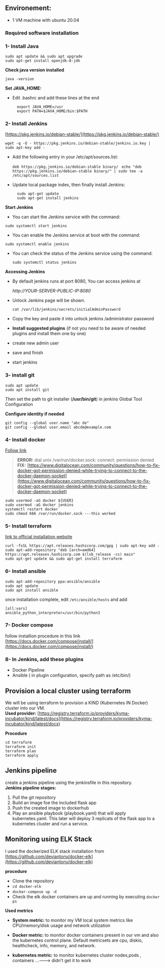 
## Environement: ##

- 1 VM machine with ubuntu 20.04   
### Required software installation ###
### 1- Install Java   ###
    sudo apt update && sudo apt upgrade 
    sudo apt-get install openjdk-8-jdk

**Check java version installed**  

    java -version

**Set JAVA_HOME:**  
 
- Edit .bashrc and add these lines at the end

        export JAVA_HOME=/usr
        export PATH=$JAVA_HOME/bin:$PATH

### 2- Install Jenkins 
 
[https://pkg.jenkins.io/debian-stable/](https://pkg.jenkins.io/debian-stable/)

    wget -q -O - https://pkg.jenkins.io/debian-stable/jenkins.io.key | sudo apt-key add -  

- Add the following entry in your /etc/apt/sources.list:
    
  `deb https://pkg.jenkins.io/debian-stable binary/ ` 
  `echo "deb https://pkg.jenkins.io/debian-stable binary/" | sudo tee -a /etc/apt/sources.list`

- Update local package index, then finally install Jenkins: 
 
	    sudo apt-get update  
	    sudo apt-get install jenkins  

**Start Jenkins**  

- You can start the Jenkins service with the command:  
 
 `sudo systemctl start jenkins`  
 
- You can enable the Jenkins service at boot with the command:  
 
 `sudo systemctl enable jenkins`    
 
- You can check the status of the Jenkins service using the command:  
 
   `sudo systemctl status jenkins ` 


**Accessing Jenkins**  

- By default jenkins runs at port 8080, You can access jenkins at

    *http://YOUR-SERVER-PUBLIC-IP:8080*
 
- Unlock Jenkins page will be shown.
 
     `cat /var/lib/jenkins/secrets/initialAdminPassword`
- Copy the key and paste it into unlock jenkins /administrator password     
- **Install suggested plugins** (if not you need to be aware of needed plugins  and install them one by one)   
- create new admin user    
- save and finish    
- start jenkins  

### 3- install git ###

    sudo apt update  
    sudo apt install git  


Then set the path to git installer (**/usr/bin/git**) in jenkins Global Tool Configuration   
  
**Configure identity if needed**
   
    git config --global user.name "abc de"   
    git config --global user.email abcde@example.com

### 4- Install docker ###
[Follow link](https://www.digitalocean.com/community/tutorials/how-to-install-and-use-docker-on-ubuntu-20-04)


> **ERROR:** dial unix /var/run/docker.sock: connect: permission denied  
> **FIX:**  [https://www.digitalocean.com/community/questions/how-to-fix-docker-got-permission-denied-while-trying-to-connect-to-the-docker-daemon-socket](https://www.digitalocean.com/community/questions/how-to-fix-docker-got-permission-denied-while-trying-to-connect-to-the-docker-daemon-socket)
  
    sudo usermod -aG docker ${USER}  
    sudo usermod -aG docker jenkins  
    systemctl restart docker  
    sudo chmod 666 /var/run/docker.sock ---this worked

### 5- Install terraform ###

[link to official installation website](https://learn.hashicorp.com/tutorials/terraform/install-cli)  

    curl -fsSL https://apt.releases.hashicorp.com/gpg | sudo apt-key add -  
    sudo apt-add-repository "deb [arch=amd64] https://apt.releases.hashicorp.com $(lsb_release -cs) main"  
    sudo apt-get update && sudo apt-get install terraform

### 6- Install ansible ###
 
    sudo apt-add-repository ppa:ansible/ansible  
    sudo apt update  
    sudo apt install ansible  

once installation complete, edit `/etc/ansible/hosts` and add    
 
    [all:vars]  
    ansible_python_interpreter=/usr/bin/python3

### 7- Docker compose ###

follow installion procedure in this link [https://docs.docker.com/compose/install/](https://docs.docker.com/compose/install/)

### 8- In Jenkins, add these plugins ###
 
- Docker Pipeline  
- Ansible ( in plugin configuration, specify path as /etc/bin/)
 

## Provision a local cluster using terraform ##
We will be using terraform to provision a KIND (Kubernetes IN Docker) cluster into our VM.  
**Used provider:** [https://registry.terraform.io/providers/kyma-incubator/kind/latest/docs](https://registry.terraform.io/providers/kyma-incubator/kind/latest/docs)

**Procedure**

    cd terraform  
    terraform init  
    terraform plan 
    terraform apply

##  Jenkins pipeline   ##

create a jenkins pipeline using the jenkinsfile in this repository.  
**Jenkins pipeline stages:**  

1. Pull the git repository
1. Build an image foe the included flask app  
1. Push the created image to dockerhub  
1. Play an ansible playbook (playbook.yaml) that will apply kubernetes.yaml. This later will deploy 3 replicats of the flask app to a kubernetes cluster and run a service.  
 

## Monitoring using ELK Stack  ##


I used the dockerized ELK stack installation from [https://github.com/deviantony/docker-elk](https://github.com/deviantony/docker-elk)

**procedure**  



- Clone the repository  
- `cd docker-elk`  
- `docker-compose up -d`
- Check the elk docker containers are up and running by executing `docker ps`  

**Used metrics**  

- **System metric:** to monitor my VM local system metrics like CPU/memory/disk usage and network utilization 

- **Docker metric:** to monitor docker containers present in our vm and also the kubernetes control plane. Default metricsets are cpu, diskio, healthcheck, info, memory, and network.
 
- **kubernetes metric:** to monitor kubernetes cluster nodes,pods , containers ...---> didn't get it to work